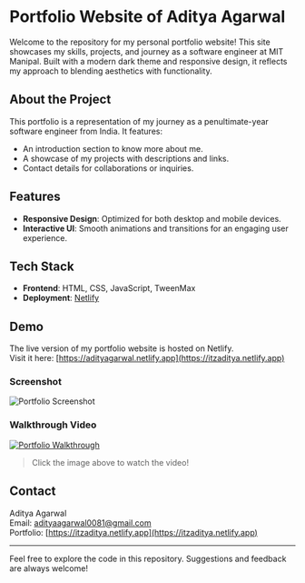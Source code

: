 # Portfolio Website of Aditya Agarwal

Welcome to the repository for my personal portfolio website! This site showcases my skills, projects, and journey as a software engineer at MIT Manipal. Built with a modern dark theme and responsive design, it reflects my approach to blending aesthetics with functionality.

## About the Project

This portfolio is a representation of my journey as a penultimate-year software engineer from India. It features:
- An introduction section to know more about me.
- A showcase of my projects with descriptions and links.
- Contact details for collaborations or inquiries.

## Features

- **Responsive Design**: Optimized for both desktop and mobile devices.
- **Interactive UI**: Smooth animations and transitions for an engaging user experience.

## Tech Stack

- **Frontend**: HTML, CSS, JavaScript, TweenMax
- **Deployment**: [Netlify](https://itzaditya.netlify.app)

## Demo

The live version of my portfolio website is hosted on Netlify.  
Visit it here: [https://adityagarwal.netlify.app](https://itzaditya.netlify.app)

### Screenshot
![Portfolio Screenshot](https://res.cloudinary.com/dcf0cpuqf/image/upload/v1744242333/Screenshot_2025-04-10_051449_hjvi0z.png)

### Walkthrough Video
[![Portfolio Walkthrough](https://res.cloudinary.com/dcf0cpuqf/image/upload/v1744242333/Screenshot_2025-04-10_051449_hjvi0z.png)](https://res.cloudinary.com/dcf0cpuqf/video/upload/v1744243771/OLD_PORTFOLIO_VIDEO_beeasu.mp4)

> Click the image above to watch the video!

## Contact

Aditya Agarwal  
Email: [adityaagarwal0081@gmail.com](mailto:adityaagarwal0081@gmail.com)  
Portfolio: [https://itzaditya.netlify.app](https://itzaditya.netlify.app)

---

Feel free to explore the code in this repository. Suggestions and feedback are always welcome!
